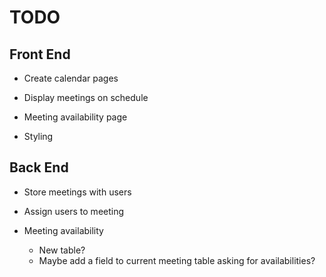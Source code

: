 # TODO

## Front End
- Create calendar pages
- Display meetings on schedule

- Meeting availability page 

- Styling


## Back End
- Store meetings with users
- Assign users to meeting

- Meeting availability 
    - New table? 
    - Maybe add a field to current meeting table asking for availabilities?